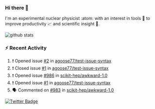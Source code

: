 ### Hi there 👋 

I'm an experimental nuclear physicist :atom: with an interest in tools :wrench: to improve productivity :chart_with_upwards_trend: and scientific insight :telescope:.

![github stats](https://github-readme-stats.vercel.app/api?username=agoose77&show_icons=true&hide_rank=true&hide_title=true&bg_color=30,e76445,904e95&text_color=efe3ec&icon_color=efe3ec)
<!--
**agoose77/agoose77** is a ✨ _special_ ✨ repository because its `README.md` (this file) appears on your GitHub profile.

Here are some ideas to get you started:

- 🔭 I’m currently working on ...
- 🌱 I’m currently learning ...
- 👯 I’m looking to collaborate on ...
- 🤔 I’m looking for help with ...
- 💬 Ask me about ...
- 📫 How to reach me: ...
- 😄 Pronouns: ...
- ⚡ Fun fact: ...
-->

### :zap: Recent Activity
<!--START_SECTION:activity-->
1. ❗️ Opened issue [#2](https://github.com/agoose77/test-issue-syntax/issues/2) in [agoose77/test-issue-syntax](https://github.com/agoose77/test-issue-syntax)
2. ❗️ Closed issue [#1](https://github.com/agoose77/test-issue-syntax/issues/1) in [agoose77/test-issue-syntax](https://github.com/agoose77/test-issue-syntax)
3. ❗️ Opened issue [#986](https://github.com/scikit-hep/awkward-1.0/issues/986) in [scikit-hep/awkward-1.0](https://github.com/scikit-hep/awkward-1.0)
4. ❗️ Opened issue [#1](https://github.com/agoose77/test-issue-syntax/issues/1) in [agoose77/test-issue-syntax](https://github.com/agoose77/test-issue-syntax)
5. 🗣 Commented on [#983](https://github.com/scikit-hep/awkward-1.0/issues/983) in [scikit-hep/awkward-1.0](https://github.com/scikit-hep/awkward-1.0)
<!--END_SECTION:activity-->


[![Twitter Badge](https://img.shields.io/twitter/follow/agoose77?style=flat-square&logo=Twitter&logoColor=white&color=cornflowerblue)](https://twitter.com/agoose77)
